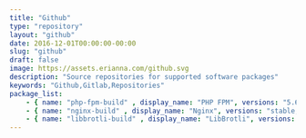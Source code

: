 ```yaml
---
title: "Github"
type: "repository"
layout: "github"
date: 2016-12-01T00:00:00-00:00
slug: "github"
draft: false
image: https://assets.erianna.com/github.svg
description: "Source repositories for supported software packages"
keywords: "Github,Gitlab,Repositories"
package_list:
    - { name: "php-fpm-build" , display_name: "PHP FPM", versions: "5.6, 7.0, 7.1, 7.2, 7.3, 8.0" }
    - { name: "nginx-build" , display_name: "Nginx", versions: "stable, mainline" }
    - { name: "libbrotli-build" , display_name: "LibBrotli", versions: "1.0" }
---
```

